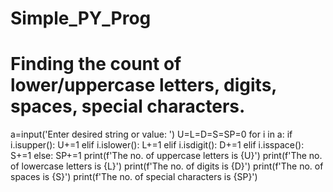 # Simple_PY_Prog
# Finding the count of lower/uppercase letters, digits, spaces, special characters. 
a=input('Enter desired string or value: ')
U=L=D=S=SP=0
for i in a:
    if i.isupper():
        U+=1
    elif i.islower():
        L+=1
    elif i.isdigit():
        D+=1
    elif i.isspace():
        S+=1
    else:
        SP+=1
print(f'The no. of uppercase letters is {U}')
print(f'The no. of lowercase letters is {L}') 
print(f'The no. of digits is {D}')
print(f'The no. of spaces is {S}')
print(f'The no. of special characters is {SP}')

